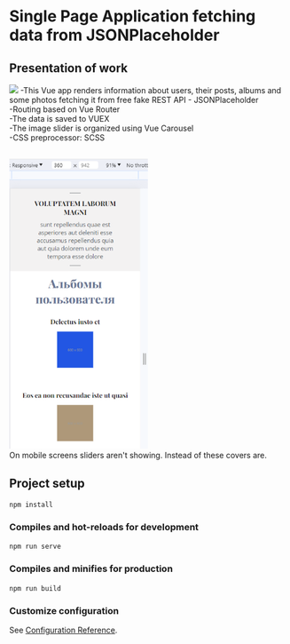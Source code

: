 # Single Page Application fetching data from JSONPlaceholder

## Presentation of work
<img src="/media for README/SPA presentation.gif" width="900"/>
-This Vue app renders information about users, their posts, albums and some photos fetching it from 
free fake REST API - JSONPlaceholder <br>
-Routing based on Vue Router <br>
-The data is saved to VUEX <br>
-The image slider is organized using Vue Carousel <br>
-CSS preprocessor: SCSS

## 
<div><img src="/media for README/mobile.png" width="250"/></div>
On mobile screens sliders aren't showing. Instead of these covers are.

## Project setup
```
npm install
```

### Compiles and hot-reloads for development
```
npm run serve
```

### Compiles and minifies for production
```
npm run build
```

### Customize configuration
See [Configuration Reference](https://cli.vuejs.org/config/).

